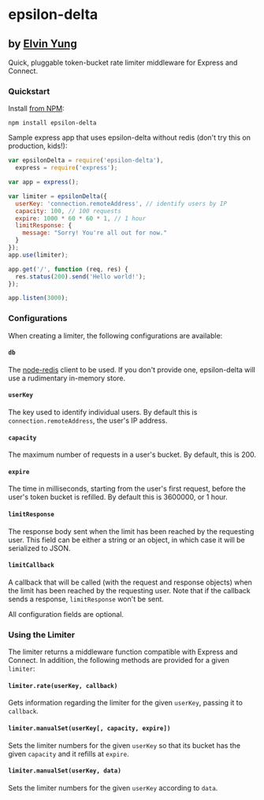 # epsilon-delta
## by [Elvin Yung](https://github.com/elvinyung)

Quick, pluggable token-bucket rate limiter middleware for Express and Connect.

### Quickstart

Install [from NPM](https://www.npmjs.org/package/epsilon-delta):

    npm install epsilon-delta

Sample express app that uses epsilon-delta without redis (don't try this on production, kids!):

```javascript
var epsilonDelta = require('epsilon-delta'),
  express = require('express');

var app = express();

var limiter = epsilonDelta({
  userKey: 'connection.remoteAddress', // identify users by IP
  capacity: 100, // 100 requests
  expire: 1000 * 60 * 60 * 1, // 1 hour
  limitResponse: {
    message: "Sorry! You're all out for now."
  }
});
app.use(limiter);

app.get('/', function (req, res) {
  res.status(200).send('Hello world!');
});

app.listen(3000);
```

### Configurations

When creating a limiter, the following configurations are available:

#### `db`
The [node-redis](https://www.npmjs.org/package/redis) client to be used. If you don't provide one, epsilon-delta will use a rudimentary in-memory store. 

#### `userKey`
The key used to identify individual users. By default this is `connection.remoteAddress`, the user's IP address.

#### `capacity`
The maximum number of requests in a user's bucket. By default, this is 200.

#### `expire`
The time in milliseconds, starting from the user's first request, before the user's token bucket is refilled. By default this is 3600000, or 1 hour.

#### `limitResponse`
The response body sent when the limit has been reached by the requesting user. This field can be either a string or an object, in which case it will be serialized to JSON.

#### `limitCallback`
A callback that will be called (with the request and response objects) when the limit has been reached by the requesting user. Note that if the callback sends a response, `limitResponse` won't be sent.

All configuration fields are optional.

### Using the Limiter
The limiter returns a middleware function compatible with Express and Connect. In addition, the following methods are provided for a given `limiter`:

#### `limiter.rate(userKey, callback)`
Gets information regarding the limiter for the given `userKey`, passing it to `callback`. 

#### `limiter.manualSet(userKey[, capacity, expire])`
Sets the limiter numbers for the given `userKey` so that its bucket has the given `capacity` and it refills at `expire`.

#### `limiter.manualSet(userKey, data)`
Sets the limiter numbers for the given `userKey` according to `data`.